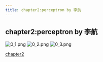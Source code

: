 ```yaml
---
title: chapter2:perceptron by 李航
---
```

## chapter2:perceptron by 李航
    
![0_1.png](https://i.loli.net/2019/08/31/nUgdepwsqC1KiY4.png)
![0_2.png](https://i.loli.net/2019/08/31/VqOYIFQLMedA6N4.png)
![0_3.png](https://i.loli.net/2019/08/31/8kKUFe9ghoQ65Mm.png)

<a href="file:///C:/Users/kariokk/Desktop/李航分章节/2.pdf" target="_blank">chapter2</a>  


  